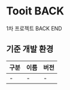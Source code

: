 # Tooit BACK

1차 프로젝트 BACK END

## 기준 개발 환경
| **구분** | **이름** | **버전** |
| --- | --- | --- |
| - | - | - |
